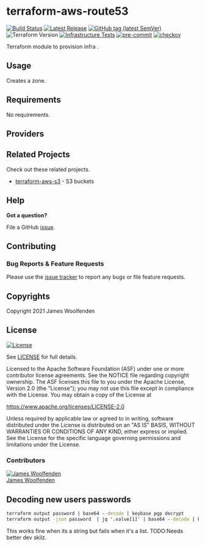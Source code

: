 # terraform-aws-route53

[![Build Status](https://github.com/JamesWoolfenden/terraform-aws-route53/workflows/Verify%20and%20Bump/badge.svg?branch=main)](https://github.com/JamesWoolfenden/terraform-aws-route53)
[![Latest Release](https://img.shields.io/github/release/JamesWoolfenden/terraform-aws-route53.svg)](https://github.com/JamesWoolfenden/terraform-aws-route53/releases/latest)
[![GitHub tag (latest SemVer)](https://img.shields.io/github/tag/JamesWoolfenden/terraform-aws-route53.svg?label=latest)](https://github.com/JamesWoolfenden/terraform-aws-route53/releases/latest)
![Terraform Version](https://img.shields.io/badge/tf-%3E%3D0.14.0-blue.svg)
[![Infrastructure Tests](https://www.bridgecrew.cloud/badges/github/JamesWoolfenden/terraform-aws-route53/cis_aws)](https://www.bridgecrew.cloud/link/badge?vcs=github&fullRepo=JamesWoolfenden%2Fterraform-aws-route53&benchmark=CIS+AWS+V1.2)
[![pre-commit](https://img.shields.io/badge/pre--commit-enabled-brightgreen?logo=pre-commit&logoColor=white)](https://github.com/pre-commit/pre-commit)
[![checkov](https://img.shields.io/badge/checkov-verified-brightgreen)](https://www.checkov.io/)

Terraform module to provision infra .

## Usage

Creates a zone.

<!-- BEGINNING OF PRE-COMMIT-TERRAFORM DOCS HOOK -->
## Requirements

No requirements.

## Providers

<!-- END OF PRE-COMMIT-TERRAFORM DOCS HOOK -->

## Related Projects

Check out these related projects.

- [terraform-aws-s3](https://github.com/jameswoolfenden/terraform-aws-s3) - S3 buckets

## Help

**Got a question?**

File a GitHub [issue](https://github.com/JamesWoolfenden/terraform-aws-route53/issues).

## Contributing

### Bug Reports & Feature Requests

Please use the [issue tracker](https://github.com/JamesWoolfenden/terraform-aws-route53/issues) to report any bugs or file feature requests.

## Copyrights

Copyright 2021 James Woolfenden

## License

[![License](https://img.shields.io/badge/License-Apache%202.0-blue.svg)](https://opensource.org/licenses/Apache-2.0)

See [LICENSE](LICENSE) for full details.

Licensed to the Apache Software Foundation (ASF) under one
or more contributor license agreements. See the NOTICE file
regarding copyright ownership. The ASF licenses this file
to you under the Apache License, Version 2.0 (the
"License"); you may not use this file except in compliance
with the License. You may obtain a copy of the License at

<https://www.apache.org/licenses/LICENSE-2.0>

Unless required by applicable law or agreed to in writing,
software distributed under the License is distributed on an
"AS IS" BASIS, WITHOUT WARRANTIES OR CONDITIONS OF ANY
KIND, either express or implied. See the License for the
specific language governing permissions and limitations
under the License.

### Contributors

[![James Woolfenden][jameswoolfenden_avatar]][jameswoolfenden_homepage]<br/>[James Woolfenden][jameswoolfenden_homepage]

[jameswoolfenden_homepage]: https://github.com/jameswoolfenden
[jameswoolfenden_avatar]: https://github.com/jameswoolfenden.png?size=150
[github]: https://github.com/jameswoolfenden
[linkedin]: https://www.linkedin.com/in/jameswoolfenden/
[twitter]: https://twitter.com/JimWoolfenden
[share_twitter]: https://twitter.com/intent/tweet/?text=terraform-aws-route53&url=https://github.com/JamesWoolfenden/terraform-aws-route53
[share_linkedin]: https://www.linkedin.com/shareArticle?mini=true&title=terraform-aws-route53&url=https://github.com/JamesWoolfenden/terraform-aws-route53
[share_reddit]: https://reddit.com/submit/?url=https://github.com/JamesWoolfenden/terraform-aws-route53
[share_facebook]: https://facebook.com/sharer/sharer.php?u=https://github.com/JamesWoolfenden/terraform-aws-route53
[share_email]: mailto:?subject=terraform-aws-budget&body=https://github.com/JamesWoolfenden/terraform-aws-route53

## Decoding new users passwords

```cmd
terraform output password | base64 --decode | keybase pgp decrypt
terraform output -json password  | jq '.value[1]' | base64 --decode | keybase pgp
```

This works fine when its a string but fails when it's a list. TODO:Needs better dev skilz.
